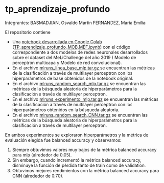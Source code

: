 # tp_aprendizaje_profundo

Integrantes:
BASMADJIAN, Osvaldo Martin
FERNANDEZ, Maria Emilia
 
El repositorio contiene
- Una [notebook desarrollada en Google Colab](https://colab.research.google.com/drive/14TmnnhidXVtJ8tmeZa_jq-A17qTvlDbZ?usp=sharing) ([TP_aprendizaje_profundo_MOB,MEF.ipynb](https://github.com/martinbas/tp_aprendizaje_profundo/blob/main/TP_aprendizaje_profundo_MOB%2CMEF.ipynb)) con el código correspondiente a dos modelos de redes neuronales desarrollados sobre el dataset del MeLiChallenge del año 2019 ( Modelo de perceptrón multicapa y Modelo de red convolucional).
- En el archivo [mlruns_linea_base_mlp.tar.gz ](https://github.com/martinbas/tp_aprendizaje_profundo/blob/main/mlruns_linea_base_mlp.tar.gz) se encuentran las métricas de la clasificación a través de multilayer perceptron con los hiperparámetros de base obtenidos de la notebook original.
- En el archivo [mlruns_random_search_mlp.tar.gz](https://github.com/martinbas/tp_aprendizaje_profundo/blob/main/mlruns_random_search_mlp.tar.gz) se encuentran las métricas de la búsqueda aleatoria de hiperparámetros para la clasificación a través de multilayer perceptron.
- En el archivo [mlruns_experimento_mlp.tar.gz](https://github.com/martinbas/tp_aprendizaje_profundo/blob/main/mlruns_experimento_mlp.tar.gz) se encuentran las métricas de la clasificación a través de multilayer perceptron con los hiperparámetros obtenidos en la búsqueda aleatoria.
- En el archivo [mlruns_random_search_CNN.tar.gz](https://github.com/martinbas/tp_aprendizaje_profundo/blob/main/mlruns_random_search_CNN.tar.gz) se encuentran las métricas de la búsqueda aleatoria de hiperparámetros para la clasificación a través de multilayer perceptron.
 
En ambos experimentos se exploraron hiperparámetros y la métrica de evaluación elegida fue balanced accuracy y observamos:
1. Siempre obtuvimos valores muy bajos de la métrica balanced accuracy para mlp (alrededor de 0.05).
2. Sin embargo, cuando incrementó la métrica balanced accuracy, disminuye la función de pérdida tanto de train como de validation.
3. Obtuvimos mejores rendimientos con la métrica balanced accuracy para CNN (alrededor de 0.70).
